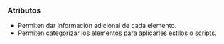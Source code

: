 ### Atributos
- Permiten dar información adicional de cada elemento.  
- Permiten categorizar los elementos para aplicarles estilos o scripts.  